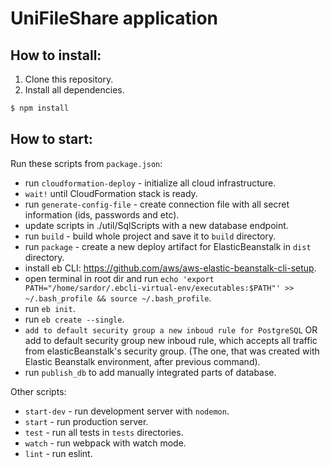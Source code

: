 # UniFileShare application
## How to install:
1. Clone this repository.
2. Install all dependencies.
```bash
$ npm install
``` 

## How to start:
Run these scripts from `package.json`:
* run `cloudformation-deploy` - initialize all cloud infrastructure.
* `wait!` until CloudFormation stack is ready.
* run `generate-config-file` - create connection file with all secret information (ids, passwords and etc).
* update scripts in ./util/SqlScripts with a new database endpoint.
* run `build` - build whole project and save it to `build` directory.
* run `package` - create a new deploy artifact for ElasticBeanstalk in `dist` directory.
* install eb CLI: https://github.com/aws/aws-elastic-beanstalk-cli-setup.
* open terminal in root dir and run `echo 'export PATH="/home/sardor/.ebcli-virtual-env/executables:$PATH"' >> ~/.bash_profile && source ~/.bash_profile`.
* run `eb init`.
* run `eb create --single`.
* `add to default security group a new inboud rule for PostgreSQL` OR add to default security group new inboud rule, which accepts all traffic from elasticBeanstalk's security group. (The one, that was created with Elastic Beanstalk environment, after previous command).
* run `publish_db` to add manually integrated parts of database.

Other scripts:
* `start-dev` - run development server with `nodemon`.
* `start` - run production server.
* `test` - run all tests in `tests` directories.
* `watch` - run webpack with watch mode.
* `lint` - run eslint.